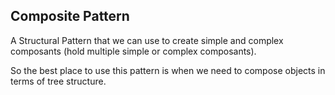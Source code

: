 ## Composite Pattern

A Structural Pattern that we can use to create simple and complex composants (hold multiple simple or complex composants).

So the best place to use this pattern is when we need to compose objects in terms of tree structure.
